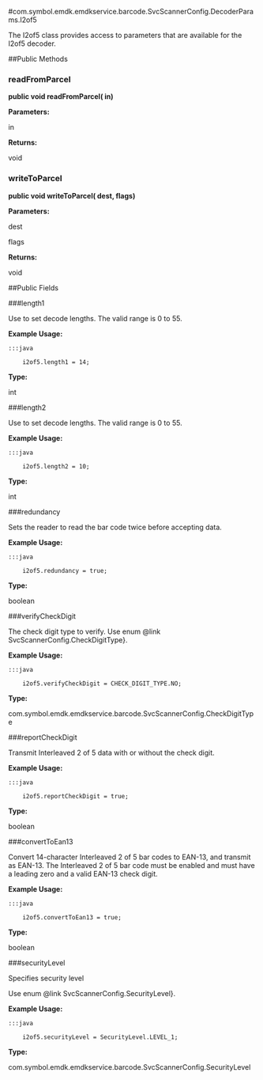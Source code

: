 #com.symbol.emdk.emdkservice.barcode.SvcScannerConfig.DecoderParams.I2of5

The I2of5 class provides access to parameters that are available for
 the I2of5 decoder.



##Public Methods

### readFromParcel

**public void readFromParcel( in)**



**Parameters:**

in

**Returns:**

void

### writeToParcel

**public void writeToParcel( dest,  flags)**



**Parameters:**

dest

flags

**Returns:**

void

##Public Fields

###length1

Use to set decode lengths. The valid range is 0 to 55.
 
 
 
 
 
 



**Example Usage:**
	
	:::java	
	 	
	 	i2of5.length1 = 14;


**Type:**

int

###length2

Use to set decode lengths. The valid range is 0 to 55.
 
 
 
 
 
 



**Example Usage:**
	
	:::java	
	 	
	 	i2of5.length2 = 10;


**Type:**

int

###redundancy

Sets the reader to read the bar code twice before accepting data.
 
 
 
 
 
 



**Example Usage:**
	
	:::java	
	 	
	 	i2of5.redundancy = true;


**Type:**

boolean

###verifyCheckDigit

The check digit type to verify. Use enum
 @link SvcScannerConfig.CheckDigitType}.
 
 
 
 
 
 



**Example Usage:**
	
	:::java	
	 	
	 	i2of5.verifyCheckDigit = CHECK_DIGIT_TYPE.NO;


**Type:**

com.symbol.emdk.emdkservice.barcode.SvcScannerConfig.CheckDigitType

###reportCheckDigit

Transmit Interleaved 2 of 5 data with or without the check digit.
 
 
 
 
 
 



**Example Usage:**
	
	:::java	
	 	
	 	i2of5.reportCheckDigit = true;


**Type:**

boolean

###convertToEan13

Convert 14-character Interleaved 2 of 5 bar codes to EAN-13, and
 transmit as EAN-13. The Interleaved 2 of 5 bar code must be
 enabled and must have a leading zero and a valid EAN-13 check
 digit.
 
 
 
 
 
 



**Example Usage:**
	
	:::java	
	 	
	 	i2of5.convertToEan13 = true;


**Type:**

boolean

###securityLevel

Specifies security level
 
 Use enum @link SvcScannerConfig.SecurityLevel}.
 
 
 
 
 
 



**Example Usage:**
	
	:::java	
	 	
	 	i2of5.securityLevel = SecurityLevel.LEVEL_1;


**Type:**

com.symbol.emdk.emdkservice.barcode.SvcScannerConfig.SecurityLevel

